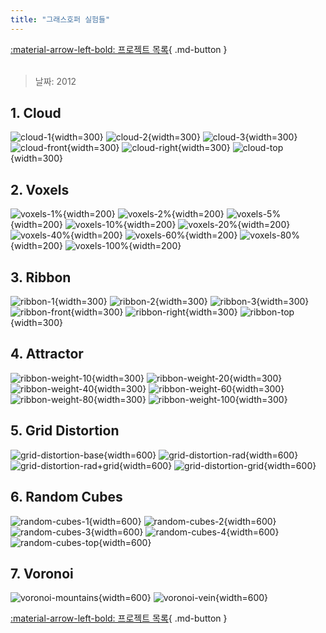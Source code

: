 ```yaml
---
title: "그래스호퍼 실험들"
---
```


[:material-arrow-left-bold: 프로젝트 목록](../../index.md){ .md-button }  
<br>

>날짜: 2012  

## 1. Cloud

![cloud-1](../../../../../assets/tools-and-tales/form-experiments/2012/gh-exp/01-cloud/gh_2012_01_1.png){width=300}
![cloud-2](../../../../../assets/tools-and-tales/form-experiments/2012/gh-exp/01-cloud/gh_2012_01_2.png){width=300}
![cloud-3](../../../../../assets/tools-and-tales/form-experiments/2012/gh-exp/01-cloud/gh_2012_01_3.png){width=300}
![cloud-front](../../../../../assets/tools-and-tales/form-experiments/2012/gh-exp/01-cloud/gh_2012_01_front.png){width=300}
![cloud-right](../../../../../assets/tools-and-tales/form-experiments/2012/gh-exp/01-cloud/gh_2012_01_right.png){width=300}
![cloud-top](../../../../../assets/tools-and-tales/form-experiments/2012/gh-exp/01-cloud/gh_2012_01_top.png){width=300}

## 2. Voxels

![voxels-1%](../../../../../assets/tools-and-tales/form-experiments/2012/gh-exp/02-voxels/gh_2012_02_1of100.png){width=200}
![voxels-2%](../../../../../assets/tools-and-tales/form-experiments/2012/gh-exp/02-voxels/gh_2012_02_2of100.png){width=200}
![voxels-5%](../../../../../assets/tools-and-tales/form-experiments/2012/gh-exp/02-voxels/gh_2012_02_5of100.png){width=200}
![voxels-10%](../../../../../assets/tools-and-tales/form-experiments/2012/gh-exp/02-voxels/gh_2012_02_10of100.png){width=200}
![voxels-20%](../../../../../assets/tools-and-tales/form-experiments/2012/gh-exp/02-voxels/gh_2012_02_20of100.png){width=200}
![voxels-40%](../../../../../assets/tools-and-tales/form-experiments/2012/gh-exp/02-voxels/gh_2012_02_40of100.png){width=200}
![voxels-60%](../../../../../assets/tools-and-tales/form-experiments/2012/gh-exp/02-voxels/gh_2012_02_60of100.png){width=200}
![voxels-80%](../../../../../assets/tools-and-tales/form-experiments/2012/gh-exp/02-voxels/gh_2012_02_80of100.png){width=200}
![voxels-100%](../../../../../assets/tools-and-tales/form-experiments/2012/gh-exp/02-voxels/gh_2012_02_100of100.png){width=200}

## 3. Ribbon

![ribbon-1](../../../../../assets/tools-and-tales/form-experiments/2012/gh-exp/03-ribbon/gh_2012_03_1.png){width=300}
![ribbon-2](../../../../../assets/tools-and-tales/form-experiments/2012/gh-exp/03-ribbon/gh_2012_03_2.png){width=300}
![ribbon-3](../../../../../assets/tools-and-tales/form-experiments/2012/gh-exp/03-ribbon/gh_2012_03_3.png){width=300}
![ribbon-front](../../../../../assets/tools-and-tales/form-experiments/2012/gh-exp/03-ribbon/gh_2012_03_front.png){width=300}
![ribbon-right](../../../../../assets/tools-and-tales/form-experiments/2012/gh-exp/03-ribbon/gh_2012_03_right.png){width=300}
![ribbon-top](../../../../../assets/tools-and-tales/form-experiments/2012/gh-exp/03-ribbon/gh_2012_03_top.png){width=300}

## 4. Attractor

![ribbon-weight-10](../../../../../assets/tools-and-tales/form-experiments/2012/gh-exp/04-attractor/gh_2012_04_w10.png){width=300}
![ribbon-weight-20](../../../../../assets/tools-and-tales/form-experiments/2012/gh-exp/04-attractor/gh_2012_04_w20.png){width=300}
![ribbon-weight-40](../../../../../assets/tools-and-tales/form-experiments/2012/gh-exp/04-attractor/gh_2012_04_w40.png){width=300}
![ribbon-weight-60](../../../../../assets/tools-and-tales/form-experiments/2012/gh-exp/04-attractor/gh_2012_04_w60.png){width=300}
![ribbon-weight-80](../../../../../assets/tools-and-tales/form-experiments/2012/gh-exp/04-attractor/gh_2012_04_w80.png){width=300}
![ribbon-weight-100](../../../../../assets/tools-and-tales/form-experiments/2012/gh-exp/04-attractor/gh_2012_04_w100.png){width=300}

## 5. Grid Distortion

![grid-distortion-base](../../../../../assets/tools-and-tales/form-experiments/2012/gh-exp/05-grid-distortion/gh_2012_05_grid.png){width=600}
![grid-distortion-rad](../../../../../assets/tools-and-tales/form-experiments/2012/gh-exp/05-grid-distortion/gh_2012_05_rad15.png){width=600}
![grid-distortion-rad+grid](../../../../../assets/tools-and-tales/form-experiments/2012/gh-exp/05-grid-distortion/gh_2012_05_distort+rad15.png){width=600}
![grid-distortion-grid](../../../../../assets/tools-and-tales/form-experiments/2012/gh-exp/05-grid-distortion/gh_2012_05_distort.png){width=600}

## 6. Random Cubes

![random-cubes-1](../../../../../assets/tools-and-tales/form-experiments/2012/gh-exp/06-random-cubes/gh_2012_06_cubes_1.png){width=600}
![random-cubes-2](../../../../../assets/tools-and-tales/form-experiments/2012/gh-exp/06-random-cubes/gh_2012_06_cubes_2.png){width=600}
![random-cubes-3](../../../../../assets/tools-and-tales/form-experiments/2012/gh-exp/06-random-cubes/gh_2012_06_cubes_3.png){width=600}
![random-cubes-4](../../../../../assets/tools-and-tales/form-experiments/2012/gh-exp/06-random-cubes/gh_2012_06_cubes_4.png){width=600}
![random-cubes-top](../../../../../assets/tools-and-tales/form-experiments/2012/gh-exp/06-random-cubes/gh_2012_06_cubes_top.png){width=600}

## 7. Voronoi

![voronoi-mountains](../../../../../assets/tools-and-tales/form-experiments/2012/gh-exp/07-voronoi/gh_2012_07_mountains.png){width=600}
![voronoi-vein](../../../../../assets/tools-and-tales/form-experiments/2012/gh-exp/07-voronoi/gh_2012_07_voronoi_vein.png){width=600}


[:material-arrow-left-bold: 프로젝트 목록](../../index.md){ .md-button }